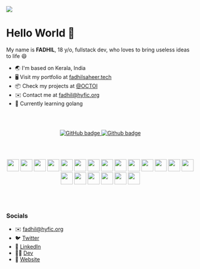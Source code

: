 <img src="https://pbs.twimg.com/profile_banners/1357659907135135744/1719247221/1500x500" />

# Hello World 👋

My name is **FADHIL**, 18 y/o, fullstack dev, who loves to bring useless ideas to life 😄

- 🌏 I'm based on Kerala, India
- 🖥️ Visit my portfolio at [fadhilsaheer.tech](https://fadhilsaheer.tech)
- 📦 Check my projects at [@OCTOI](https://github.com/octoi)
- ✉️ Contact me at fadhil@hyfic.org
- 📖 Currently learning golang

<br>
<br>

<p align="center">
    <a href="https://github.com/fadhilsaheer?tab=followers">
        <img src="https://img.shields.io/github/followers/fadhilsaheer?label=Followers&logo=GitHub&style=for-the-badge" alt="GitHub badge" />
    </a>
    <a href="https://github.com/fadhilsaheer">
        <img src="https://img.shields.io/github/stars/fadhilsaheer?label=Stars&logo=Github&style=for-the-badge" alt="Github badge" />
    </a>
</p>

<br>
<br>
<p align="center">
    <img src="https://s2.svgbox.net/files.svg?ic=yarn&color=000000" width="32" height="32">
    <img src="https://s2.svgbox.net/files.svg?ic=rust" width="32" height="32">
    <img src="https://s2.svgbox.net/files.svg?ic=go-lightblue&color=000000" width="32" height="32">
    <img src="https://s2.svgbox.net/files.svg?ic=css&color=000" width="32" height="32">
    <img src="https://s2.svgbox.net/files.svg?ic=reactjs&color=000" width="32"height="32">
    <img src="https://s2.svgbox.net/files.svg?ic=flutter&color=000" width="32" height="32">
    <img src="https://s2.svgbox.net/files.svg?ic=python&color=000" width="32" height="32">
    <img src="https://s2.svgbox.net/files.svg?ic=json&color=000" width="32" height="32">
    <img src="https://s2.svgbox.net/files.svg?ic=typescript-official&color=000" width="32" height="32">
    <img src="https://s2.svgbox.net/files.svg?ic=pgsql&color=000" width="32" height="32">
    <img src="https://s2.svgbox.net/files.svg?ic=js-official&color=000000" width="32" height="32">
    <img src="https://s2.svgbox.net/files.svg?ic=dartlang&color=000" width="32" height="32">
    <img src="https://s2.svgbox.net/files.svg?ic=firebase&color=000" width="32" height="32">
    <img src="https://s2.svgbox.net/files.svg?ic=mongo&color=000" width="32" height="32">
    <img src="https://s2.svgbox.net/files.svg?ic=html&color=000" width="32" height="32">
    <img src="https://s2.svgbox.net/files.svg?ic=graphql&color=000000" width="32" height="32">
    <img src="https://s2.svgbox.net/files.svg?ic=procfile&color=000000" width="32" height="32">
    <img src="https://s2.svgbox.net/files.svg?ic=npm&color=000000" width="32" height="32">
    <img src="https://s2.svgbox.net/files.svg?ic=vscode&color=000000" width="32" height="32">
    <img src="https://s2.svgbox.net/files.svg?ic=vim&color=000000" width="32" height="32">
</p>

<br>
<br>

### Socials
- ✉️  [fadhil@hyfic.org](mailto:fadhil@hyfic.org)
- 🐦 [Twitter](https://x.com/fadhilsaheer)
- 🔗 [LinkedIn](https://www.linkedin.com/in/fadhilsaheer/)
- 👨‍💻 [Dev](https://dev.to/fadhilsaheer)
- 🚀 [Website](https://fadhilsaheer.tech)

